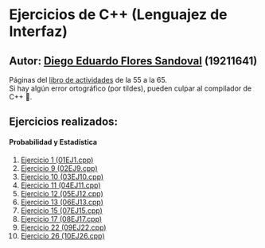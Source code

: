# Ejercicios de C++ (Lenguajez de Interfaz)

## Autor: [Diego Eduardo Flores Sandoval](https://github.com/LaloFl) (19211641)

Páginas del [libro de actividades](https://drive.google.com/file/d/1efOHOLvFJGpSsO0gv8HOPNdins-AaOPX/view) de la 55 a la 65.<br/>
Si hay algún error ortográfico (por tildes), pueden culpar al compilador de C++ 😤.

## Ejercicios realizados:

#### Probabilidad y Estadística

1. [Ejercicio 1 (01EJ1.cpp)](01EJ1.cpp)
2. [Ejercicio 9 (02EJ9.cpp)](02EJ9.cpp)
3. [Ejercicio 10 (03EJ10.cpp)](03EJ10.cpp)
4. [Ejercicio 11 (04EJ11.cpp)](04EJ11.cpp)
5. [Ejercicio 12 (05EJ12.cpp)](05EJ12.cpp)
6. [Ejercicio 13 (06EJ13.cpp)](06EJ13.cpp)
7. [Ejercicio 15 (07EJ15.cpp)](07EJ15.cpp)
8. [Ejercicio 17 (08EJ17.cpp)](08EJ17.cpp)
9. [Ejercicio 22 (09EJ22.cpp)](09EJ22.cpp)
10. [Ejercicio 26 (10EJ26.cpp)](10EJ26.cpp)
